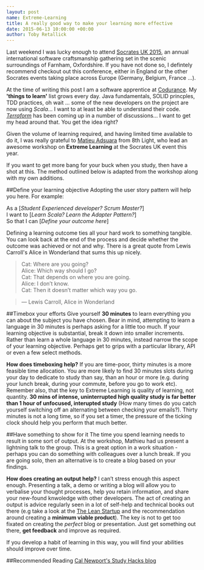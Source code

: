 ```yaml
---
layout: post
name: Extreme-Learning
title: A really good way to make your learning more effective
date: 2015-06-13 10:00:00 +00:00
author: Toby Retallick
---
```


Last weekend I was lucky enough to attend [Socrates UK 2015](http://socratesuk.org), an annual international software craftsmanship gathering set in the scenic surroundings of Farnham, Oxfordshire. If you have not done so, I defintely recommend checkout out this conference, either in England or the other Socrates events taking place across Europe (Germany, Belgium, France ...). 

At the time of writing this post I am a software apprentice at [Codurance](http://www.codurance.com). My <strong>'things to learn'</strong> list grows every day. Java fundamentals, SOLID princples, TDD practices, oh wait … some of the new developers on the project are now using <em>Scala</em>... I want to at least be able to understand their code. <em>[Terraform](http://www.terraform.io)</em> has been coming up in a number of discussions... I want to get my head around that. You get the idea right?

Given the volume of learning required, and having limited time available to do it, I was really grateful to [Matieu Adsuara](http://www.twitter.com/@demonh3x) from 8th Light, who lead an awesome workshop on <strong>Extreme Learning</strong> at the Socrates UK event this year.

If you want to get more bang for your buck when you study, then have a shot at this. The method outlined below is adapted from the workshop along with my own additions.

##Define your learning objective
Adopting the user story pattern will help you here. For example:

As a [<em>Student Experienced developer? Scrum Master?</em>]<br>
I want to [<em>Learn Scala? Learn the Adapter Pattern?</em>]<br>
So that I can [<em>Define your outcome here</em>]<br>

Defining a learning outcome ties all your hard work to something tangible. You can look back at the end of the process and decide whether the outcome was achieved or not and why. There is a great quote from Lewis Carroll's Alice in Wonderland that sums this up nicely.

> Cat: Where are you going?<br>
> Alice: Which way should I go?<br>
> Cat: That depends on where you are going.<br>
> Alice: I don’t know.<br>
> Cat: Then it doesn’t matter which way you go.<br>

> ― Lewis Carroll, Alice in Wonderland

##Timebox your efforts
Give yourself <strong>30 minutes</strong> to learn everything you can about the subject you have chosen. Bear in mind, attempting to learn a language in 30 minutes is perhaps asking for a little too much. If your learning objective is substantial, break it down into smaller increments. Rather than learn a whole language in 30 minutes, instead narrow the scope of your learning objective. Perhaps get to grips with a particular library, API or even a few select methods.

<strong>How does timeboxing help?</strong> If you are time-poor, thirty minutes is a more feasible time allocation. You are more likely to find 30 minutes slots during your day to dedicate to study than say, than an hour or more (e.g. during your lunch break, during your commute, before you go to work etc). Remember also, that the key to Extreme Learning is quality of learning, not quantity. <strong>30 mins of intense, uninterrupted high quality study is far better than 1 hour of unfocused, interupted study</strong> (How many times do you catch yourself switching off an alternating between checking your emails?). Thirty minutes is not a long time, so if you set a timer, the pressure of the ticking clock should help you perform that much better.

##Have something to show for it
The time you spend learning needs to result in some sort of output. At the workshop, Mathieu had us present a lightning talk to the group. This is a great option in a work situation - perhaps you can do something with colleagues over a lunch break. If you are going solo, then an alternative is to create a blog based on your findings. 

<strong>How does creating an output help?</strong> I can’t stress enough this aspect enough. Presenting a talk, a demo or writing a blog will allow you to verbalise your thought processes, help you retain information, and share your new-found knwoledge with other developers. The act of creating an output is advice regularly seen in a lot of self-help and technical books out there (e.g take a look at the [The Lean Startup](http://theleanstartup.com/) and the recommendation around creating a <strong>minimum viable product</strong>). The key is not to get too fixated on creating the <em>perfect</em> blog or presentation. Just get something out there, <strong>get feedback</strong> and improve as required. 

If you develop a habit of learning in this way, you will find your abilities should improve over time.

##Recommended Reading
[Cal Newport's Study Hacks blog](http://calnewport.com/blog/about/)





